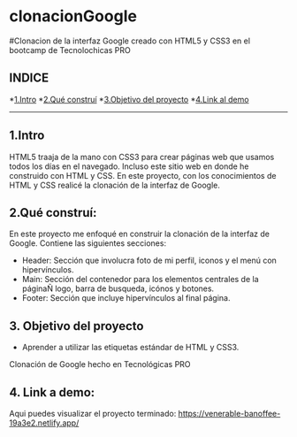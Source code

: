 # clonacionGoogle
#Clonacion de la interfaz Google creado con HTML5 y CSS3 en el bootcamp de Tecnolochicas PRO
## **INDICE**
*[1.Intro](https://github.com/LitzyDiaz0/clonacionGoogle/edit/main/README.md#1intro)
*[2.Qué construí](https://github.com/LitzyDiaz0/clonacionGoogle/edit/main/README.md#2qu%C3%A9-constru%C3%AD)
*[3.Objetivo del proyecto](https://github.com/LitzyDiaz0/clonacionGoogle/edit/main/README.md#3-objetivo-del-proyecto)
*[4.Link al demo](https://github.com/LitzyDiaz0/clonacionGoogle/blob/main/README.md#4-link-a-demo)
****
## 1.Intro
HTML5 traaja de la mano con CSS3 para crear páginas web que usamos todos los días en el navegado. Incluso este sitio web en donde he
construido con HTML y CSS. En este proyecto, con los conocimientos de HTML y CSS realicé la clonación de la interfaz de Google.

## 2.Qué construí:
En este proyecto me enfoqué en construir la clonación de la interfaz de Google.
Contiene las siguientes secciones:
* Header: Sección que involucra foto de mi perfil, iconos y el menú con hipervínculos.
* Main: Sección del contenedor para los elementos centrales de la páginaÑ logo, barra de busqueda, icónos y botones.
* Footer: Sección que incluye hipervínculos al final página.

## 3. Objetivo del proyecto
* Aprender a utilizar las etiquetas estándar de HTML y CSS3.

Clonación de Google hecho en Tecnológicas PRO

## 4. Link a demo: 
Aqui puedes visualizar el proyecto terminado: https://venerable-banoffee-19a3e2.netlify.app/
